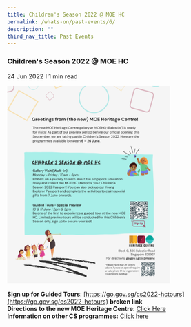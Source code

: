 ```yaml
---
title: Children's Season 2022 @ MOE HC
permalink: /whats-on/past-events/6/
description: ""
third_nav_title: Past Events
---
```

### **Children's Season 2022 @ MOE HC**
24 Jun 2022 I 1 min read

<img src="/images/pastevent6.png" style="width:75%">

**Sign up for Guided Tours**: [https://go.gov.sg/cs2022-hctours](https://go.gov.sg/cs2022-hctours) **broken link** <br>
**Directions to the new MOE Heritage Centre**: [Click Here](https://staging.d1yxymztqoj7qn.amplifyapp.com/visit/plan-your-visit/)<br>
**Information on other CS programmes:** [Click here](https://www.nhb.gov.sg/what-we-do/our-work/sector-development/museum-roundtable/children-season-2022)